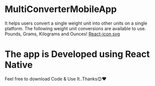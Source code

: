 # MultiConverterMobileApp

It helps users convert a single weight unit into other units on a single platform.
The following weight unit conversions are available to use.
Pounds,
Grams,
Kilograms and
Ounces! [React-icon svg](https://user-images.githubusercontent.com/63906308/170100108-810824fd-ef0e-4969-9b6a-782f5d5b7a69.png)

# The app is Developed using React Native 

Feel free to download Code & Use It..Thanks😊❤
